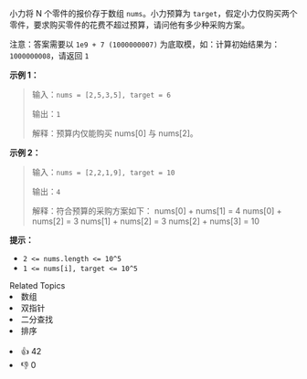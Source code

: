 小力将 N 个零件的报价存于数组 `nums`。小力预算为 `target`，假定小力仅购买两个零件，要求购买零件的花费不超过预算，请问他有多少种采购方案。

注意：答案需要以 `1e9 + 7 (1000000007)` 为底取模，如：计算初始结果为：`1000000008`，请返回 `1`


**示例 1：**
>输入：`nums = [2,5,3,5], target = 6`
>
>输出：`1`
>
>解释：预算内仅能购买 nums[0] 与 nums[2]。

**示例 2：**
>输入：`nums = [2,2,1,9], target = 10`
>
>输出：`4`
>
>解释：符合预算的采购方案如下：
>nums[0] + nums[1] = 4
>nums[0] + nums[2] = 3
>nums[1] + nums[2] = 3
>nums[2] + nums[3] = 10

**提示：**
- `2 <= nums.length <= 10^5`
- `1 <= nums[i], target <= 10^5`
<div><div>Related Topics</div><div><li>数组</li><li>双指针</li><li>二分查找</li><li>排序</li></div></div><br><div><li>👍 42</li><li>👎 0</li></div>
